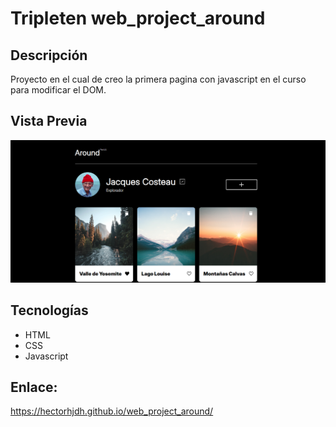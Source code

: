 # Tripleten web_project_around

## Descripción

Proyecto en el cual de creo la primera pagina con javascript en el curso para modificar el DOM.

## Vista Previa

![Preview](./images/web_around_project.png)

## Tecnologías

- HTML
- CSS
- Javascript

## Enlace:

https://hectorhjdh.github.io/web_project_around/
